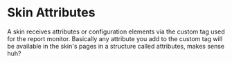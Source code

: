 # Skin Attributes

A skin receives attributes or configuration elements via the custom tag used for the report monitor. Basically any attribute you add to the custom tag will be available in the skin's pages in a structure called attributes, makes sense huh?

